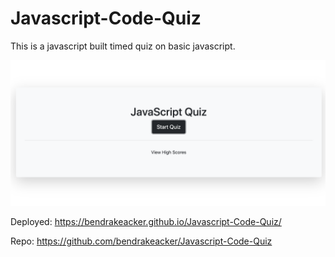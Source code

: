 # Javascript-Code-Quiz
This is a javascript built timed quiz on basic javascript.

![](./img.png)

Deployed:  https://bendrakeacker.github.io/Javascript-Code-Quiz/

Repo: https://github.com/bendrakeacker/Javascript-Code-Quiz